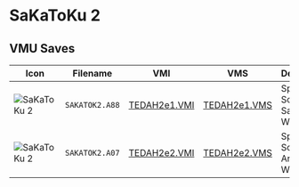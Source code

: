 # SaKaToKu 2

## VMU Saves

| Icon | Filename | VMI | VMS | Description |
|------|----------|-----|-----|-------------|
| ![SaKaToKu 2](../icons/SAKATOK2.A88.GIF) | `SAKATOK2.A88` | [TEDAH2e1.VMI](TEDAH2e1.VMI) | [TEDAH2e1.VMS](TEDAH2e1.VMS) | Special Song! Sakura Wars!
| ![SaKaToKu 2](../icons/SAKATOK2.A07.GIF) | `SAKATOK2.A07` | [TEDAH2e2.VMI](TEDAH2e2.VMI) | [TEDAH2e2.VMS](TEDAH2e2.VMS) | Special Song! Around The World!

